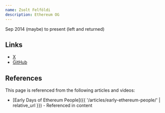 ```yaml
---
name: Zsolt Felföldi
description: Ethereum OG
---
```



Sep 2014 (maybe) to present (left and returned)

## Links
- [X](https://twitter.com/zsfelfoldi)
- [GitHub](https://github.com/zsfelfoldi)

## References

This page is referenced from the following articles and videos:

- [Early Days of Ethereum People]({{ '/articles/early-ethereum-people/' | relative_url }}) - Referenced in content
